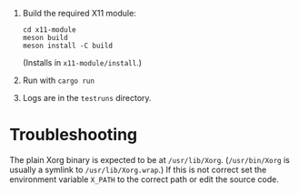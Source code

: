 1. Build the required X11 module:

    ```
    cd x11-module
    meson build
    meson install -C build
    ```

   (Installs in `x11-module/install`.)

2. Run with `cargo run`

3. Logs are in the `testruns` directory.

# Troubleshooting

The plain Xorg binary is expected to be at `/usr/lib/Xorg`. (`/usr/bin/Xorg` is usually
a symlink to `/usr/lib/Xorg.wrap`.) If this is not correct set the environment variable
`X_PATH` to the correct path or edit the source code.
